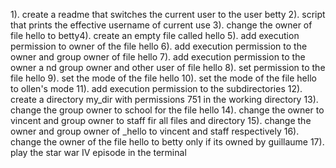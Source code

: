 1). create a readme that switches the current user to the user betty
2). script that prints the effective username of current use
3). change the owner of file hello to betty4). create an empty file called hello
5). add execution permission to owner of the file hello
6). add execution permission to the owner and group owner of file hello
7). add execution permission to the owner a
nd group owner and other user  of file hello
8). set permission to the file hello
9). set the mode of the file hello
10). set the mode of the file hello to ollen's mode
11). add execution permission to the subdirectories
12). create a directory my_dir with permissions 751 in the working directory
13). change the group owner to school for the file hello
14). change the owner to vincent and group owner to staff fir all files and directory
15). change the owner and group owner of _hello to vincent and staff respectively
16). change the owner of the file hello to betty only if its owned by guillaume
17). play the star war IV episode in the terminal
